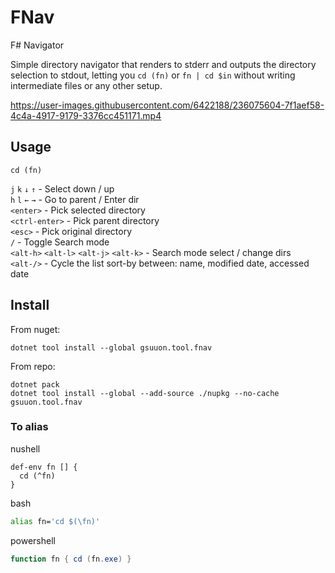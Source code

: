 # FNav
F# Navigator

Simple directory navigator that renders to stderr and outputs the directory selection to stdout, letting you `cd (fn)` or `fn | cd $in` without writing intermediate files or any other setup.

https://user-images.githubusercontent.com/6422188/236075604-7f1aef58-4c4a-4917-9179-3376cc451171.mp4

## Usage
```
cd (fn)
```

`j` `k` `↓` `↑` - Select down / up  
`h` `l` `←` `→` - Go to parent / Enter dir  
`<enter>` - Pick selected directory  
`<ctrl-enter>` - Pick parent directory  
`<esc>` - Pick original directory  
`/` - Toggle Search mode  
`<alt-h>` `<alt-l>` `<alt-j>` `<alt-k>` - Search mode select / change dirs  
`<alt-/>` - Cycle the list sort-by between: name, modified date, accessed date


## Install
From nuget:
```
dotnet tool install --global gsuuon.tool.fnav
```
From repo:
```
dotnet pack
dotnet tool install --global --add-source ./nupkg --no-cache gsuuon.tool.fnav

```
### To alias
nushell
```nu
def-env fn [] {
  cd (^fn)
}
```
bash
```bash
alias fn='cd $(\fn)'
```
powershell
```powershell
function fn { cd (fn.exe) }
```
